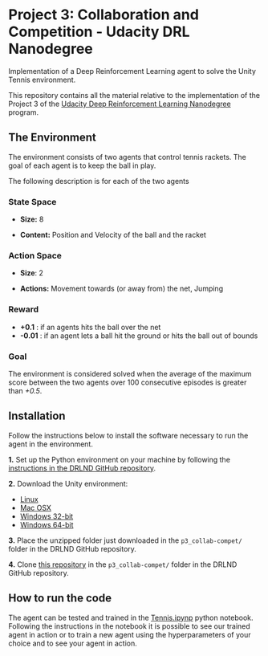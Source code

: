 # Project 3: Collaboration and Competition - Udacity DRL Nanodegree
Implementation of a Deep Reinforcement Learning agent to solve the Unity Tennis environment.

This repository contains all the material relative to the implementation of the Project 3 of the [Udacity Deep Reinforcement Learning Nanodegree](https://www.udacity.com/course/deep-reinforcement-learning-nanodegree--nd893) program.


## The Environment
The environment consists of two agents that control tennis rackets. The goal of each agent is to keep the ball in play.

<!--  Insert GIF of env-->
<!-- ![tennis](url) -->

The following description is for each of the two agents
### State Space
- **Size:** 8

- **Content:** Position and Velocity of the ball and the racket

### Action Space
- **Size**: 2

- **Actions:** Movement towards (or away from) the net, Jumping

### Reward

- **+0.1**  : if an agents hits the ball over the net
- **-0.01** : if an agent lets a ball hit the ground or hits the ball out of bounds

### Goal

The environment is considered solved when the average of the maximum score between the two agents over 100 consecutive episodes is greater than *+0.5*.

## Installation

Follow the instructions below to install the software necessary to run the agent in the environment.

**1.** Set up the Python environment on your machine by following the [instructions in the DRLND GitHub repository](https://github.com/udacity/deep-reinforcement-learning#dependencies).

**2.** Download the Unity environment:
- [Linux](https://s3-us-west-1.amazonaws.com/udacity-drlnd/P3/Tennis/Tennis_Linux.zip)
- [Mac OSX](https://s3-us-west-1.amazonaws.com/udacity-drlnd/P3/Tennis/Tennis.app.zip)
- [Windows 32-bit](https://s3-us-west-1.amazonaws.com/udacity-drlnd/P3/Tennis/Tennis_Windows_x86.zip)
- [Windows 64-bit](https://s3-us-west-1.amazonaws.com/udacity-drlnd/P3/Tennis/Tennis_Windows_x86_64.zip)

**3.** Place the unzipped folder just downloaded in the `p3_collab-compet/` folder in the DRLND GitHub repository.

**4.** Clone [this repository](https://github.com/matteolucchi/udacity-drl-p3-collaboration) in the `p3_collab-compet/` folder in the DRLND GitHub repository.

## How to run the code

The agent can be tested and trained in the [Tennis.ipynp](https://github.com/matteolucchi/udacity-drl-p1-navigation/blob/master/Tennis.ipynb) python notebook. Following the instructions in the notebook it is possible to see our trained agent in action or to train a new agent using the hyperparameters of your choice and to see your agent in action.
